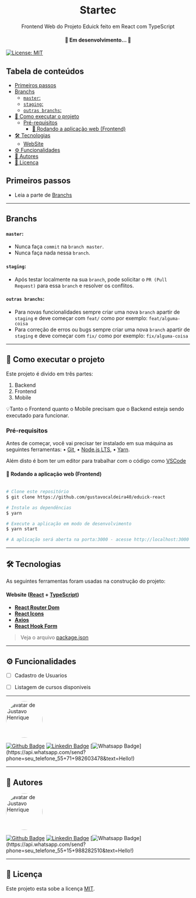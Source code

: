 <h1 align="center">Startec </h1>
<p align="center">Frontend Web do Projeto Eduick feito em React com TypeScript</p>

<h4 align="center">
	🚧  Em desenvolvimento...  🚧
</h4>

[![License: MIT](https://img.shields.io/badge/License-MIT-green.svg)](https://opensource.org/licenses/MIT)

## Tabela de conteúdos

<!--ts-->

- [Primeiros passos](#primeiros-passos)
- [Branchs](#branchs)
  - [`master`:](#master)
  - [`staging`:](#staging)
  - [`outras branchs`:](#outras-branchs)
- [🚀 Como executar o projeto](#-como-executar-o-projeto)
  - [Pré-requisitos](#pré-requisitos)
    - [🧭 Rodando a aplicação web (Frontend)](#-rodando-a-aplicação-web-frontend)
- [🛠 Tecnologias](#-tecnologias)
  - [WebSite](#website-react--typescript)
- [⚙️ Funcionalidades](#️-funcionalidades)
- [🦸 Autores](#-autores)
- [📝 Licença](#-licença)
<!--te-->

## Primeiros passos

- Leia a parte de <a href="#branchs">Branchs</a>

---

## Branchs

#### `master`:

- Nunca faça `commit` na `branch master`.
- Nunca faça nada nessa `branch`.

#### `staging`:

- Após testar localmente na sua `branch`, pode solicitar o `PR (Pull Request)` para essa `branch` e resolver os conflitos.

#### `outras branchs`:

- Para novas funcionalidades sempre criar uma nova `branch` apartir de `staging` e deve começar com `feat/` como por exemplo: `feat/alguma-coisa`
- Para correção de erros ou bugs sempre criar uma nova `branch` apartir de `staging` e deve começar com `fix/` como por exemplo: `fix/alguma-coisa`

---

## 🚀 Como executar o projeto

Este projeto é divido em três partes:

1. Backend
2. Frontend
3. Mobile

💡Tanto o Frontend quanto o Mobile precisam que o Backend esteja sendo executado para funcionar.

### Pré-requisitos

Antes de começar, você vai precisar ter instalado em sua máquina as seguintes ferramentas: • [Git](https://git-scm.com/downloads), • [Node.js LTS](https://nodejs.org/en/download/), • [Yarn](https://yarnpkg.com/getting-started/install).

<p>Além disto é bom ter um editor para trabalhar com o código como <a href="https://code.visualstudio.com/" target="_blank">VSCode</a></p>

#### 🧭 Rodando a aplicação web (Frontend)

```bash

# Clone este repositório
$ git clone https://github.com/gustavocaldeira40/eduick-react

# Instale as dependências
$ yarn

# Execute a aplicação em modo de desenvolvimento
$ yarn start

# A aplicação será aberta na porta:3000 - acesse http://localhost:3000

```

---

## 🛠 Tecnologias

As seguintes ferramentas foram usadas na construção do projeto:

#### **Website** ([React](https://reactjs.org/) + [TypeScript](https://www.typescriptlang.org/))

- **[React Router Dom](https://github.com/ReactTraining/react-router/tree/master/packages/react-router-dom)**
- **[React Icons](https://react-icons.github.io/react-icons/)**
- **[Axios](https://github.com/axios/axios)**
- **[React Hook Form](https://react-hook-form.com/)**

> Veja o arquivo [package.json](https://github.com/startecsoftware/viaje-aqui-web/blob/master/package.json)

---

## ⚙️ Funcionalidades

- [ ] Cadastro de Usuarios
- [ ] Listagem de cursos disponiveis


---

<a href="https://github.com/kalangoti">
 <img style="border-radius: 50%;" src="https://avatars.githubusercontent.com/u/86030388?s=96&v=4" width="100px;" alt="avatar de Gustavo Henrique"/>
</a>

[![Github Badge](https://img.shields.io/badge/-Github-000?style=flat-square&logo=Github&logoColor=white&link=https://github.com/kalangoti)](https://github.com/kalangoti)
[![Linkedin Badge](https://img.shields.io/badge/-LinkedIn-blue?style=flat-square&logo=Linkedin&logoColor=white&link=https://www.linkedin.com/in/andersonsantoti/)](https://www.linkedin.com/in/andersonsantoti/)
[![Whatsapp Badge](https://img.shields.io/badge/-Whatsapp-4CA143?style=flat-square&labelColor=4CA143&logo=whatsapp&logoColor=white&link=https://api.whatsapp.com/send?phone=seu_telefone_55+DDD+71+982603478&text=Hello!)](https://api.whatsapp.com/send?phone=seu_telefone_55+71+982603478&text=Hello!)

---

## 🦸 Autores

<a href="https://github.com/gustavocaldeira40">
 <img style="border-radius: 50%;" src="https://avatars.githubusercontent.com/gustavocaldeira40" width="100px;" alt="avatar de Gustavo Henrique"/>
</a>

[![Github Badge](https://img.shields.io/badge/-Github-000?style=flat-square&logo=Github&logoColor=white&link=https://github.com/gustavocaldeira40)](https://github.com/gustavocaldeira40)
[![Linkedin Badge](https://img.shields.io/badge/-LinkedIn-blue?style=flat-square&logo=Linkedin&logoColor=white&link=https://www.linkedin.com/in/gustavo-henrique-a51889116/)](https://www.linkedin.com/in/gustavo-henrique-a51889116/)
[![Whatsapp Badge](https://img.shields.io/badge/-Whatsapp-4CA143?style=flat-square&labelColor=4CA143&logo=whatsapp&logoColor=white&link=https://api.whatsapp.com/send?phone=seu_telefone_55+DDD+15+988282510&text=Hello!)](https://api.whatsapp.com/send?phone=seu_telefone_55+15+988282510&text=Hello!)

---

## 📝 Licença

Este projeto esta sobe a licença [MIT](./LICENSE).
